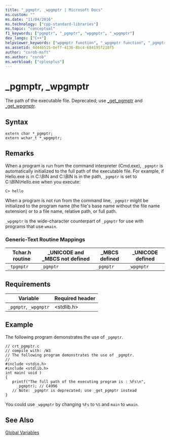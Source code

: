 ```yaml
---
title: "_pgmptr, _wpgmptr | Microsoft Docs"
ms.custom: ""
ms.date: "11/04/2016"
ms.technology: ["cpp-standard-libraries"]
ms.topic: "conceptual"
f1_keywords: ["pgmptr", "_pgmptr", "wpgmptr", "_wpgmptr"]
dev_langs: ["C++"]
helpviewer_keywords: ["wpgmptr function", "_wpgmptr function", "_pgmptr function", "pgmptr function"]
ms.assetid: 4d44b515-0eff-4136-8bc4-684195f218f5
author: "corob-msft"
ms.author: "corob"
ms.workload: ["cplusplus"]
---
```

# _pgmptr, _wpgmptr
The path of the executable file. Deprecated; use [_get_pgmptr](../c-runtime-library/reference/get-pgmptr.md) and [_get_wpgmptr](../c-runtime-library/reference/get-wpgmptr.md).  
  
## Syntax  
  
```  
extern char *_pgmptr;  
extern wchar_t *_wpgmptr;  
```  
  
## Remarks  
 When a program is run from the command interpreter (Cmd.exe), `_pgmptr` is automatically initialized to the full path of the executable file. For example, if Hello.exe is in C:\BIN and C:\BIN is in the path, `_pgmptr` is set to C:\BIN\Hello.exe when you execute:  
  
```  
C> hello   
```  
  
 When a program is not run from the command line, `_pgmptr` might be initialized to the program name (the file's base name without the file name extension) or to a file name, relative path, or full path.  
  
 `_wpgmptr` is the wide-character counterpart of `_pgmptr` for use with programs that use `wmain`.  
  
### Generic-Text Routine Mappings  
  
|Tchar.h routine|_UNICODE and _MBCS not defined|_MBCS defined|_UNICODE defined|  
|---------------------|--------------------------------------|--------------------|-----------------------|  
|`_tpgmptr`|`_pgmptr`|`_pgmptr`|`_wpgmptr`|  
  
## Requirements  
  
|Variable|Required header|  
|--------------|---------------------|  
|`_pgmptr`, `_wpgmptr`|\<stdlib.h>|  
  
## Example  
 The following program demonstrates the use of `_pgmptr`.  
  
```  
// crt_pgmptr.c  
// compile with: /W3  
// The following program demonstrates the use of _pgmptr.  
//  
#include <stdio.h>  
#include <stdlib.h>  
int main( void )  
{  
   printf("The full path of the executing program is : %Fs\n",   
     _pgmptr); // C4996  
   // Note: _pgmptr is deprecated; use _get_pgmptr instead  
}  
```  
  
 You could use `_wpgmptr` by changing `%Fs` to `%S` and `main` to `wmain`.  
  
## See Also  
 [Global Variables](../c-runtime-library/global-variables.md)